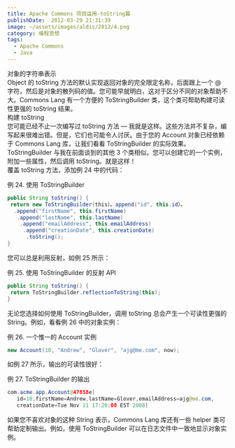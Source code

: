 ```yaml
---
title: Apache Commons 项目运用-toString篇
publishDate:  2012-03-29 21:31:39
image: ~/assets/images/aldis/2012/4.png
category: 编程思想
tags: 
  - Apache Commons
  - Java
---
```


对象的字符串表示  
Object 的 toString 方法的默认实现返回对象的完全限定名称，后面跟上一个 @ 字符，然后是对象的散列码的值。您可能早就明白，这对于区分不同的对象帮助不大。Commons Lang 有一个方便的 ToStringBuilder 类，这个类可帮助构建可读性更强的 toString 结果。  
构建 toString  
您可能已经不止一次编写过 toString 方法 — 我就是这样。这些方法并不复杂，编写起来很难出错。但是，它们也可能令人讨厌。由于您的 Account 对象已经依赖于 Commons Lang 库，让我们看看 ToStringBuilder 的实际效果。  
ToStringBuilder 与我在前面谈到的其他 3 个类相似。您可以创建它的一个实例，附加一些属性，然后调用 toString。就是这样！  
覆盖 toString 方法，添加例 24 中的代码：  
  
例 24. 使用 ToStringBuilder   
```java                     
public String toString() {  
 return new ToStringBuilder(this）。append("id", this.id）。  
  .append("firstName", this.firstName)  
   .append("lastName", this.lastName)  
    .append("emailAddress", this.emailAddress)  
     .append("creationDate", this.creationDate)  
      .toString();  
}  
```

您可以总是利用反射，如例 25 所示：  

<!-- more -->

例 25. 使用 ToStringBuilder 的反射 API  
```java               
public String toString() {  
 return ToStringBuilder.reflectionToString(this);  
}  
```
无论您选择如何使用 ToStringBuilder，调用 toString 总会产生一个可读性更强的 String。例如，看看例 26 中的对象实例：  
  
例 26. 一个惟一的 Account 实例  
```java                      
new Account(10, "Andrew", "Glover", "ajg@me.com", now);  
```

如例 27 所示，输出的可读性很好：  
  
例 27. ToStringBuilder 的输出  
```java
com.acme.app.Account@47858e[  
   id=10,firstName=Andrew,lastName=Glover,emailAddress=ajg@me.com,  
   creationDate=Tue Nov 11 17:20:08 EST 2008]  
```

如果您不喜欢对象的这种 String 表示，Commons Lang 库还有一些 helper 类可帮助定制输出。例如，使用 ToStringBuilder 可以在日志文件中一致地显示对象实例。  